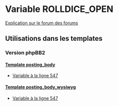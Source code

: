 # Variable ROLLDICE_OPEN
[Explication sur le forum des forums](http://forum.forumactif.com/t294113-listing-des-variables#ROLLDICE_OPEN)

## Utilisations dans les templates

### Version phpBB2

#### [Template posting_body](subsilver/posting_body.md)
* [Variable à la ligne 547](../subsilver/posting_body.tpl#L547)

#### [Template posting_body_wysiwyg](subsilver/posting_body_wysiwyg.md)
* [Variable à la ligne 547](../subsilver/posting_body_wysiwyg.tpl#L547)